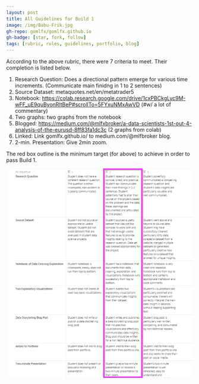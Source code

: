 ```yaml
---
layout: post
title: All Guidelines for Build 1
image: /img/Babu-Frik.jpg
gh-repo: gomlfx/gomlfx.github.io
gh-badge: [star, fork, follow]
tags: [rubric, rules, guidelines, portfolio, blog]
---
```


According to the above rubric, there were 7 criteria to meet. Their completion is listed below.
1. Research Question: Does a directional pattern emerge for various time increments. (Communicate main finidng in 1 to 2 sentences)
2. Source Dataset: metaquotes.net/en/metatrader5
3. Notebook: https://colab.research.google.com/drive/1cxPBCkgLyc9M-wFF_uE9quByonRltBeP#scrollTo=5FYxuNMxAwVD (#w/ a lot of commentary)
4. Two graphs: two graphs from the notebook
5. Blogged: https://medium.com/@mlfxbroker/a-data-scientists-1st-out-4-analysis-of-the-eurusd-8ff83fa1dc3c (2 graphs from colab)
6. Linked: Link gomlfx.github.io/ to medium.com/@mlfbroker blog.
7. 2-min. Presentation: Give 2min zoom.

The red box outline is the minimum target (for above) to achieve in order to pass Build 1.  

![rubric](/img/rubric.png)


